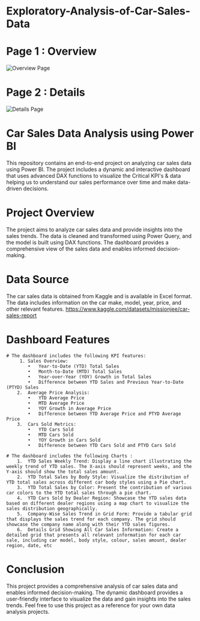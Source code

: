 # Exploratory-Analysis-of-Car-Sales-Data

# Page 1 : Overview
![Overview Page](https://github.com/MohitGangwar7/Exploratory-Analysis-of-Car-Sales-Data/assets/157283590/9de39926-59f6-4dc5-a69a-ecfc64e30107)

# Page 2 : Details
![Details Page](https://github.com/MohitGangwar7/Exploratory-Analysis-of-Car-Sales-Data/assets/157283590/c7d2e548-25a6-480f-99f1-827f832b524f)


# Car Sales Data Analysis using Power BI
This repository contains an end-to-end project on analyzing car sales data using Power BI. The project includes a dynamic and interactive dashboard that uses advanced DAX functions to visualize the Critical KPI's & data helping us to understand our sales performance over time and make data-driven decisions.

# Project Overview
The project aims to analyze car sales data and provide insights into the sales trends. The data is cleaned and transformed using Power Query, and the model is built using DAX functions. The dashboard provides a comprehensive view of the sales data and enables informed decision-making.

# Data Source
The car sales data is obtained from Kaggle and is available in Excel format. The data includes information on the car make, model, year, price, and other relevant features.
https://www.kaggle.com/datasets/missionjee/car-sales-report

# Dashboard Features
	# The dashboard includes the following KPI features:
		 1.	Sales Overview:
			•	Year-to-Date (YTD) Total Sales
			•	Month-to-Date (MTD) Total Sales
			•	Year-over-Year (YOY) Growth in Total Sales
			•	Difference between YTD Sales and Previous Year-to-Date (PTYD) Sales
		2.	Average Price Analysis:
			•	YTD Average Price
			•	MTD Average Price
			•	YOY Growth in Average Price
			•	Difference between YTD Average Price and PTYD Average Price
		3.	Cars Sold Metrics:
			•	YTD Cars Sold
			•	MTD Cars Sold
			•	YOY Growth in Cars Sold
			•	Difference between YTD Cars Sold and PTYD Cars Sold

	# The dashboard includes the following Charts :
		1.	YTD Sales Weekly Trend: Display a line chart illustrating the weekly trend of YTD sales. The X-axis should represent weeks, and the Y-axis should show the total sales amount.
		2.	YTD Total Sales by Body Style: Visualize the distribution of YTD total sales across different car body styles using a Pie chart.
		3.	YTD Total Sales by Color: Present the contribution of various car colors to the YTD total sales through a pie chart.
		4.	YTD Cars Sold by Dealer Region: Showcase the YTD sales data based on different dealer regions using a map chart to visualize the sales distribution geographically.
		5.	Company-Wise Sales Trend in Grid Form: Provide a tabular grid that displays the sales trend for each company. The grid should showcase the company name along with their YTD sales figures.
		6.	Details Grid Showing All Car Sales Information: Create a detailed grid that presents all relevant information for each car sale, including car model, body style, colour, sales amount, dealer region, date, etc

# Conclusion
This project provides a comprehensive analysis of car sales data and enables informed decision-making. The dynamic dashboard provides a user-friendly interface to visualize the data and gain insights into the sales trends. Feel free to use this project as a reference for your own data analysis projects.
